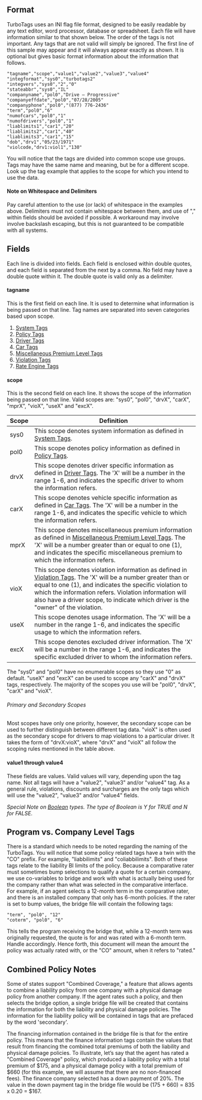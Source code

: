 ## Format
TurboTags uses an INI flag file format, designed to be easily readable by any text editor, word processor, database or spreadsheet.  Each file will have information similar to that shown below.  The order of the tags is not important.  Any tags that are not valid will simply be ignored. The first line of this sample may appear and it will always appear exactly as shown. It is optional but gives basic format information about the information that follows.

```
"tagname","scope","value1","value2","value3","value4"
"integformat","sys0","turbotags2"
"integvers","sys0","2","0"
"stateabbr","sys0","IL"
"companyname","pol0","Drive – Progressive"
"companyeffdate","pol0","07/28/2005"
"companyphone","pol0","(877) 776-2436"
"term","pol0","6"
"numofcars","pol0","1"
"numofdrivers","pol0","1"
"liablimits1","car1","20"
"liablimits2","car1","40"
"liablimits3","car1","15"
"dob","drv1","05/23/1971"
"violcode,"drv1:viol1","130"
```

You will notice that the tags are divided into common scope use groups.  Tags may have the same name and meaning, but be for a different scope.  Look up the tag example that applies to the scope for which you intend to use the data.

#### Note on Whitespace and Delimiters
Pay careful attention to the use (or lack) of whitespace in the examples above. Delimiters must not contain whitespace between them, and use of "," within fields should be avoided if possible. A workaround may involve involve backslash escaping, but this is not guaranteed to be compatible with all systems.

## Fields
Each line is divided into fields.  Each field is enclosed within double quotes, and each field is separated from the next by a comma.  No field may have a double quote within it.  The double quote is valid only as a delimiter.

#### tagname
This is the first field on each line.  It is used to determine what information is being passed on that line. Tag names are separated into seven categories based upon scope.

1. [System Tags](https://github.com/getitc/turbotags/wiki/System-Tags)
2. [Policy Tags](https://github.com/getitc/turbotags/wiki/Policy-Tags)
3. [Driver Tags](https://github.com/getitc/turbotags/wiki/Driver-Tags)
4. [Car Tags](https://github.com/getitc/turbotags/wiki/Car-Tags)
5. [Miscellaneous Premium Level Tags](https://github.com/getitc/turbotags/wiki/Miscellaneous-Premium-Level-Tags)
6. [Violation Tags](https://github.com/getitc/turbotags/wiki/Violation-Tags)
7. [Rate Engine Tags](https://github.com/getitc/turbotags/wiki/Rate-Engine-Tags)

#### scope
This is the second field on each line.  It shows the scope of the information being passed on that line.  Valid scopes are: "sys0", "pol0", "drvX", "carX", "mprX", "vioX", "useX" and "excX".

Scope|Definition
---|---
sys0|This scope denotes system information as defined in [System Tags](https://github.com/getitc/turbotags/wiki/System-Tags).
pol0|This scope denotes policy information as defined in [Policy Tags](https://github.com/getitc/turbotags/wiki/Policy-Tags).
drvX|This scope denotes driver specific information as defined in [Driver Tags](https://github.com/getitc/turbotags/wiki/Driver-Tags).  The 'X' will be a number in the range 1-6, and indicates the specific driver to whom the information refers.
carX|This scope denotes vehicle specific information as defined in [Car Tags](https://github.com/getitc/turbotags/wiki/Car-Tags).  The 'X' will be a number in the range 1-6, and indicates the specific vehicle to which the information refers. 
mprX|This scope denotes miscellaneous premium information as defined in [Miscellaneous Premium Level Tags](https://github.com/getitc/turbotags/wiki/Miscellaneous-Premium-Level-Tags).  The 'X' will be a number greater than or equal to one (1), and indicates the specific miscellaneous premium to which the information refers.
vioX|This scope denotes violation information as defined in [Violation Tags](https://github.com/getitc/turbotags/wiki/Violation-Tags).  The 'X' will be a number greater than or equal to one (1), and indicates the specific violation to which the information refers.  Violation information will also have a driver scope, to indicate which driver is the "owner" of the violation.
useX|This scope denotes usage information.  The 'X' will be a number in the range 1-6, and indicates the specific usage to which the information refers.
excX|This scope denotes excluded driver information.  The 'X' will be a number in the range 1-6, and indicates the specific excluded driver to whom the information refers.

The "sys0" and "pol0" have no enumerable scopes so they use "0" as default.  "useX" and "excX" can be used to scope any "carX" and "drvX" tags, respectively.  The majority of the scopes you use will be "pol0", "drvX", "carX" and "vioX".

###### Primary and Secondary Scopes
Most scopes have only one priority, however, the secondary scope can be used to further distinguish between different tag data. "vioX" is often used as the secondary scope for drivers to map violations to a particular driver. It takes the form of "drvX:vioX", where "drvX" and "vioX" all follow the scoping rules mentioned in the table above.

#### value1 through value4
These fields are values.  Valid values will vary, depending upon the tag name.  Not all tags will have a "value2", "value3" and/or "value4" tag.  As a general rule, violations, discounts and surcharges are the only tags which will use the "value2", "value3" and/or "value4" fields.

*Special Note on [Boolean](https://github.com/getitc/turbotags/wiki/Custom-Types#boolean) types. The type of Boolean is Y for TRUE and N for FALSE.*

## Program vs. Company Level Tags
There is a standard which needs to be noted regarding the naming of the TurboTags.  You will notice that some policy related tags have a twin with the "CO" prefix.  For example, "liabbilimits" and "coliabbilimits".  Both of these tags relate to the liability BI limits of the policy.  Because a comparative rater must sometimes bump selections to qualify a quote for a certain company, we use co-variables to bridge and work with what is actually being used for the company rather than what was selected in the comparative interface.  For example, if an agent selects a 12-month term in the comparative rater, and there is an installed company that only has 6-month policies.  If the rater is set to bump values, the bridge file will contain the following tags:

```
"term", "pol0", "12"
"coterm", "pol0", "6"
```

This tells the program receiving the bridge that, while a 12-month term was originally requested, the quote is for and was rated with a 6-month term.  Handle accordingly.  Hence forth, this document will mean the amount the policy was actually rated with, or the "CO" amount, when it refers to "rated."

## Combined Policy Notes
Some of states support "Combined Coverage," a feature that allows agents to combine a liability policy from one company with a physical damage policy from another company.  If the agent rates such a policy, and then selects the bridge option, a single bridge file will be created that contains the information for both the liability and physical damage policies.  The information for the liability policy will be contained in tags that are prefaced by the word 'secondary'. 

The financing information contained in the bridge file is that for the entire policy.  This means that the finance information tags contain the values that result from financing the combined total premiums of both the liability and physical damage policies.  To illustrate, let’s say that the agent has rated a "Combined Coverage" policy, which produced a liability policy with a total premium of $175, and a physical damage policy with a total premium of $660 (for this example, we will assume that there are no non-financed fees).  The finance company selected has a down payment of 20%.  The value in the down payment tag in the bridge file would be (175 + 660) = 835 x 0.20 = $167.
